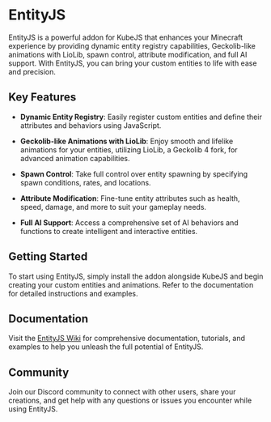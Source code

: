 # EntityJS

EntityJS is a powerful addon for KubeJS that enhances your Minecraft experience by providing dynamic entity registry capabilities, Geckolib-like animations with LioLib, spawn control, attribute modification, and full AI support. With EntityJS, you can bring your custom entities to life with ease and precision.

## Key Features

- **Dynamic Entity Registry**: Easily register custom entities and define their attributes and behaviors using JavaScript.
  
- **Geckolib-like Animations with LioLib**: Enjoy smooth and lifelike animations for your entities, utilizing LioLib, a Geckolib 4 fork, for advanced animation capabilities.

- **Spawn Control**: Take full control over entity spawning by specifying spawn conditions, rates, and locations.

- **Attribute Modification**: Fine-tune entity attributes such as health, speed, damage, and more to suit your gameplay needs.

- **Full AI Support**: Access a comprehensive set of AI behaviors and functions to create intelligent and interactive entities.

## Getting Started

To start using EntityJS, simply install the addon alongside KubeJS and begin creating your custom entities and animations. Refer to the documentation for detailed instructions and examples.

## Documentation

Visit the [EntityJS Wiki](#) for comprehensive documentation, tutorials, and examples to help you unleash the full potential of EntityJS.

## Community

Join our Discord community to connect with other users, share your creations, and get help with any questions or issues you encounter while using EntityJS.
